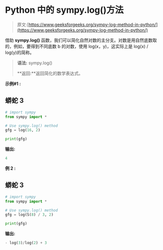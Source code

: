 # Python 中的 sympy.log()方法

> 原文:[https://www.geeksforgeeks.org/sympy-log-method-in-python/](https://www.geeksforgeeks.org/sympy-log-method-in-python/)

借助 **sympy.log()** 函数，我们可以简化自然对数的主分支。对数是用自然底数取的，例如，要得到不同底数 b 的对数，使用 log(x，y)，这实际上是 log(x) / log(y)的简称。

> **语法:** sympy.log()
> 
> **返回:**返回简化的数学表达式。

**示例#1 :**

## 蟒蛇 3

```py
# import sympy 
from sympy import *

# Use sympy.log() method 
gfg = log(16, 2)

print(gfg)
```

**输出:**

```py
4

```

**例 2 :**

## 蟒蛇 3

```py
# import sympy 
from sympy import *

# Use sympy.log() method 
gfg = log(S(8) / 3, 2)

print(gfg)
```

**输出:**

```py
- log(3)/log(2) + 3

```